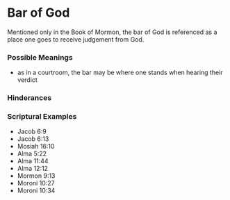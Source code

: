 # Bar of God

Mentioned only in the Book of Mormon, the bar of God is referenced as a place one goes to receive judgement from God.


### Possible Meanings
- as in a courtroom, the bar may be where one stands when hearing their verdict

### Hinderances

### Scriptural Examples
- Jacob 6:9
- Jacob 6:13
- Mosiah 16:10
- Alma 5:22
- Alma 11:44
- Alma 12:12
- Mormon 9:13
- Moroni 10:27
- Moroni 10:34



